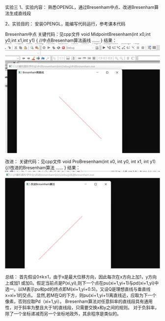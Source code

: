 实验三
1、实验内容：
熟悉OPENGL，通过Bresenham中点、改进Bresenham算法生成直线段

2、实验目的：
安装OPENGL，能编写代码运行，参考课本代码

Bresenham中点
关键代码：见cpp文件
void MidpointBresenham(int x0,int y0,int x1,int y1) { //中点Bresenham算法画线
          ……
      }
结果：
![Image text](https://github.com/Bagery001/-/blob/main/%E6%9D%8E%E6%9E%97%E8%94%93-20201050336/work3/%E5%AE%9E%E9%AA%8C3.1.jpg)

改进：
关键代码：见cpp文件
void ProBresenham(int x0, int y0, int x1, int y1){//改进的Bresenham算法
          ……
      }
结果：
![Image text](https://github.com/Bagery001/-/blob/main/%E6%9D%8E%E6%9E%97%E8%94%93-20201050336/work3/%E5%AE%9E%E9%AA%8C3.2.jpg)

总结：
首先假设0≤k≤1，由于x是最大位移方向，因此每次在x方向上加1，y方向上或加1 或加0。假定当前点是P(xi,yi),则下一个点在pu(xi+1,yi+1)与pd(xi+1,yi)中选一。以M表示pu和pd的终点即M(xi+1,yi+0.5)。又设Q是理想直线与垂直线x=xi+1的交点。
显然,若M在Q的下方，则pu(xi+1,yi+1)离直线近，应取为下一个像素，否则应取Pd（xi+1,yi）。
Bresenham算法对任意斜率的直线段具有通用性，对于斜率为整且大于1的直线段，只需要交换x和y之间的规则。
对于负斜率，除了一个坐标递减而另一个坐标地政外，其余程序是类似的。
